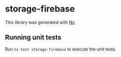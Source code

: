 # storage-firebase

This library was generated with [Nx](https://nx.dev).

## Running unit tests

Run `nx test storage-firebase` to execute the unit tests.
